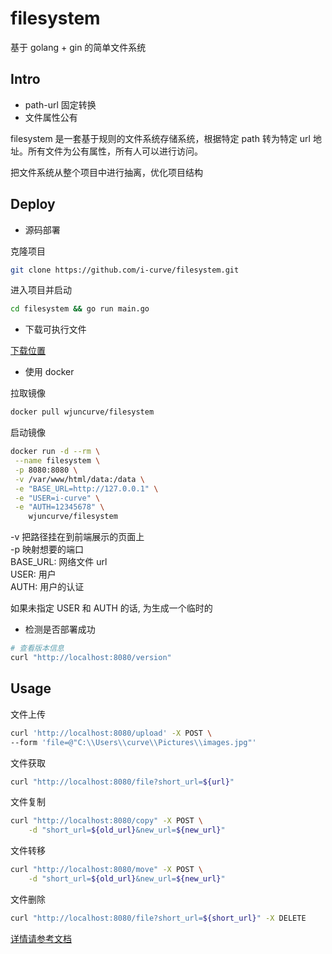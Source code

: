 # filesystem

基于 golang + gin 的简单文件系统

## Intro

- path-url 固定转换
- 文件属性公有

filesystem 是一套基于规则的文件系统存储系统，根据特定 path 转为特定 url 地址。所有文件为公有属性，所有人可以进行访问。

把文件系统从整个项目中进行抽离，优化项目结构

## Deploy

- 源码部署

克隆项目

```bash
git clone https://github.com/i-curve/filesystem.git
```

进入项目并启动

```bash
cd filesystem && go run main.go
```

- 下载可执行文件

[下载位置](https://github.com/i-curve/filesystem/releases)

- 使用 docker

拉取镜像

```bash
docker pull wjuncurve/filesystem
```

启动镜像

```bash
docker run -d --rm \
 --name filesystem \
 -p 8080:8080 \
 -v /var/www/html/data:/data \
 -e "BASE_URL=http://127.0.0.1" \
 -e "USER=i-curve" \
 -e "AUTH=12345678" \
    wjuncurve/filesystem
```

-v 把路径挂在到前端展示的页面上  
-p 映射想要的端口  
BASE_URL: 网络文件 url  
USER: 用户  
AUTH: 用户的认证

如果未指定 USER 和 AUTH 的话, 为生成一个临时的

- 检测是否部署成功

```bash
# 查看版本信息
curl "http://localhost:8080/version"
```

## Usage

文件上传

```bash
curl 'http://localhost:8080/upload' -X POST \
--form 'file=@"C:\\Users\\curve\\Pictures\\images.jpg"'

```

文件获取

```bash
curl "http://localhost:8080/file?short_url=${url}"
```

文件复制

```bash
curl "http://localhost:8080/copy" -X POST \
    -d "short_url=${old_url}&new_url=${new_url}"
```

文件转移

```bash
curl "http://localhost:8080/move" -X POST \
    -d "short_url=${old_url}&new_url=${new_url}"
```

文件删除

```bash
curl "http://localhost:8080/file?short_url=${short_url}" -X DELETE
```

[详情请参考文档](https://www.apifox.cn/apidoc/shared-e29b73da-4337-4787-8a0f-e31312d8f99e/api-40901537)
